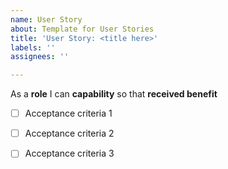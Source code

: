 ```yaml
---
name: User Story
about: Template for User Stories
title: 'User Story: <title here>'
labels: ''
assignees: ''

---
```


As a **role** I can **capability** so that **received benefit**

- [ ] Acceptance criteria 1

- [ ] Acceptance criteria 2

- [ ] Acceptance criteria 3
